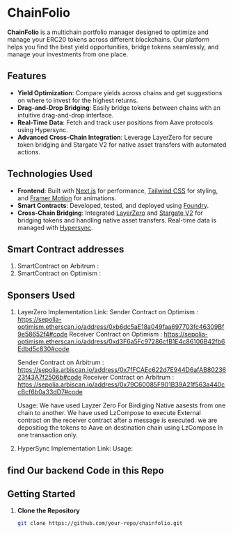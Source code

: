 # ChainFolio

**ChainFolio** is a multichain portfolio manager designed to optimize and manage your ERC20 tokens across different blockchains. Our platform helps you find the best yield opportunities, bridge tokens seamlessly, and manage your investments from one place.

## Features

- **Yield Optimization**: Compare yields across chains and get suggestions on where to invest for the highest returns.
- **Drag-and-Drop Bridging**: Easily bridge tokens between chains with an intuitive drag-and-drop interface.
- **Real-Time Data**: Fetch and track user positions from Aave protocols using Hypersync.
- **Advanced Cross-Chain Integration**: Leverage LayerZero for secure token bridging and Stargate V2 for native asset transfers with automated actions.

## Technologies Used

- **Frontend**: Built with [Next.js](https://nextjs.org/) for performance, [Tailwind CSS](https://tailwindcss.com/) for styling, and [Framer Motion](https://www.framer.com/api/motion/) for animations.
- **Smart Contracts**: Developed, tested, and deployed using [Foundry](https://github.com/gakonst/foundry).
- **Cross-Chain Bridging**: Integrated [LayerZero](https://layerzero.network/) and [Stargate V2](https://stargate.finance/) for bridging tokens and handling native asset transfers. Real-time data is managed with [Hypersync](https://hypersync.xyz/).

## Smart Contract addresses

1. SmartContract on Arbitrum :
2. SmartContract on Optimism :

## Sponsers Used

1. LayerZero
   Implementation Link:
   Sender Contract on Optimism : https://sepolia-optimism.etherscan.io/address/0xb6dc5aE18a049faa697703fc46309Bf9e58652f4#code
   Receiver Contract on Optimism : https://sepolia-optimism.etherscan.io/address/0xd3F6a5Fc97286cfB1E4c86106B42fb6Edbd5c830#code

   Sender Contract on Arbitrum : https://sepolia.arbiscan.io/address/0x7fFCAEc622d7E944D6afAB8023623f43A7f2506b#code
   Receiver Contract on Arbitrum : https://sepolia.arbiscan.io/address/0x79C60085F901B39A21f563a440ccBcf6b0a33dD7#code
   
   Usage:
   We have used Layzer Zero For Birdiging Native aasests from one chain to another.
   We have used LzCompose to execute External contract on the receiver contract after a message is executed.
   we are depositiog the tokens to Aave on destination chain using LzCompose In one transaction only.

   
2. HyperSync
   Implementation Link:
   Usage:

## find Our backend Code in this Repo

## Getting Started

1. **Clone the Repository**
   ```bash
   git clone https://github.com/your-repo/chainfolio.git
   ```
